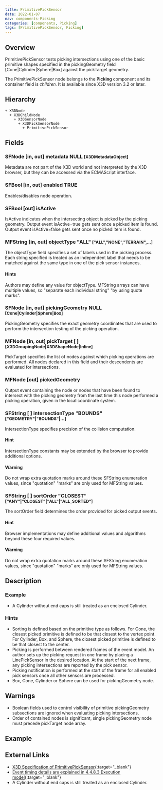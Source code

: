 ```yaml
---
title: PrimitivePickSensor
date: 2022-01-07
nav: components-Picking
categories: [components, Picking]
tags: [PrimitivePickSensor, Picking]
---
```

<style>
.post h3 {
  word-spacing: 0.2em;
}
</style>

## Overview

PrimitivePickSensor tests picking intersections using one of the basic primitive shapes specified in the pickingGeometry field [Cone|Cylinder|Sphere|Box] against the pickTarget geometry.

The PrimitivePickSensor node belongs to the **Picking** component and its container field is *children.* It is available since X3D version 3.2 or later.

## Hierarchy

```
+ X3DNode
  + X3DChildNode
    + X3DSensorNode
      + X3DPickSensorNode
        + PrimitivePickSensor
```

## Fields

### SFNode [in, out] **metadata** NULL <small>[X3DMetadataObject]</small>

Metadata are not part of the X3D world and not interpreted by the X3D browser, but they can be accessed via the ECMAScript interface.

### SFBool [in, out] **enabled** TRUE

Enables/disables node operation.

### SFBool [out] **isActive**

IsActive indicates when the intersecting object is picked by the picking geometry. Output event isActive=true gets sent once a picked item is found. Output event isActive=false gets sent once no picked item is found.

### MFString [in, out] **objectType** "ALL" <small>["ALL","NONE","TERRAIN",...]</small>

The objectType field specifies a set of labels used in the picking process. Each string specified is treated as an independent label that needs to be matched against the same type in one of the pick sensor instances.

#### Hints

Authors may define any value for objectType. MFString arrays can have multiple values, so "separate each individual string" "by using quote marks".

### SFNode [in, out] **pickingGeometry** NULL <small>[Cone|Cylinder|Sphere|Box]</small>

PickingGeometry specifies the exact geometry coordinates that are used to perform the intersection testing of the picking operation.

### MFNode [in, out] **pickTarget** [ ] <small>[X3DGroupingNode|X3DShapeNode|Inline]</small>

PickTarget specifies the list of nodes against which picking operations are performed. All nodes declared in this field and their descendents are evaluated for intersections.

### MFNode [out] **pickedGeometry**

Output event containing the node or nodes that have been found to intersect with the picking geometry from the last time this node performed a picking operation, given in the local coordinate system.

### SFString [ ] **intersectionType** "BOUNDS" <small>["GEOMETRY"|"BOUNDS"|...]</small>

IntersectionType specifies precision of the collision computation.

#### Hint

IntersectionType constants may be extended by the browser to provide additional options.

#### Warning

Do not wrap extra quotation marks around these SFString enumeration values, since "quotation" "marks" are only used for MFString values.

### SFString [ ] **sortOrder** "CLOSEST" <small>["ANY"|"CLOSEST"|"ALL"|"ALL_SORTED"]</small>

The sortOrder field determines the order provided for picked output events.

#### Hint

Browser implementations may define additional values and algorithms beyond these four required values.

#### Warning

Do not wrap extra quotation marks around these SFString enumeration values, since "quotation" "marks" are only used for MFString values.

## Description

### Example

- A Cylinder without end caps is still treated as an enclosed Cylinder.

### Hints

- Sorting is defined based on the primitive type as follows. For Cone, the closest picked primitive is defined to be that closest to the vertex point. For Cylinder, Box, and Sphere, the closest picked primitive is defined to be that closest to the center.
- Picking is performed between rendered frames of the event model. An author sets up the picking request in one frame by placing a LinePickSensor in the desired location. At the start of the next frame, any picking intersections are reported by the pick sensor.
- Picking notification is performed at the start of the frame for all enabled pick sensors once all other sensors are processed.
- Box, Cone, Cylinder or Sphere can be used for pickingGeometry node.

Warnings
--------

- Boolean fields used to control visibility of primitive pickingGeometry subsections are ignored when evaluating picking intersections.
- Order of contained nodes is significant, single pickingGeometry node must precede pickTarget node array.

## Example

<x3d-canvas src="https://create3000.github.io/media/examples/Picking/PrimitivePickSensor/PrimitivePickSensor.x3d"></x3d-canvas>

## External Links

- [X3D Specification of PrimitivePickSensor](https://www.web3d.org/documents/specifications/19775-1/V4.0/Part01/components/picking.html#PrimitivePickSensor){:target="_blank"}
- [Event timing details are explained in 4.4.8.3 Execution model](https://www.web3d.org/files/specifications/19775-1/V3.3/Part01/concepts.html#ExecutionModel){:target="_blank"}
- A Cylinder without end caps is still treated as an enclosed Cylinder.
